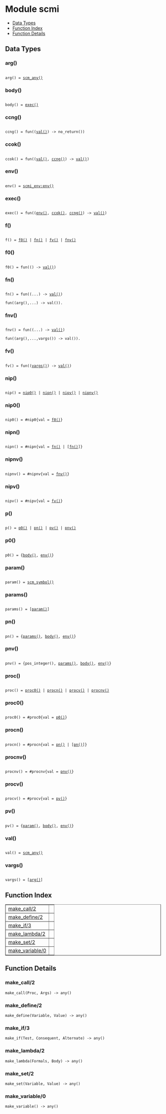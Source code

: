 

# Module scmi #
* [Data Types](#types)
* [Function Index](#index)
* [Function Details](#functions)



<a name="types"></a>

## Data Types ##




### <a name="type-arg">arg()</a> ###



<pre><code>
arg() = <a href="#type-scm_any">scm_any()</a>
</code></pre>





### <a name="type-body">body()</a> ###



<pre><code>
body() = <a href="#type-exec">exec()</a>
</code></pre>





### <a name="type-ccng">ccng()</a> ###



<pre><code>
ccng() = fun((<a href="#type-val">val()</a>) -&gt; no_return())
</code></pre>





### <a name="type-ccok">ccok()</a> ###



<pre><code>
ccok() = fun((<a href="#type-val">val()</a>, <a href="#type-ccng">ccng()</a>) -&gt; <a href="#type-val">val()</a>)
</code></pre>





### <a name="type-env">env()</a> ###



<pre><code>
env() = <a href="scmi_env.md#type-env">scmi_env:env()</a>
</code></pre>





### <a name="type-exec">exec()</a> ###



<pre><code>
exec() = fun((<a href="#type-env">env()</a>, <a href="#type-ccok">ccok()</a>, <a href="#type-ccng">ccng()</a>) -&gt; <a href="#type-val">val()</a>)
</code></pre>





### <a name="type-f">f()</a> ###



<pre><code>
f() = <a href="#type-f0">f0()</a> | <a href="#type-fn">fn()</a> | <a href="#type-fv">fv()</a> | <a href="#type-fnv">fnv()</a>
</code></pre>





### <a name="type-f0">f0()</a> ###



<pre><code>
f0() = fun(() -&gt; <a href="#type-val">val()</a>)
</code></pre>





### <a name="type-fn">fn()</a> ###



<pre><code>
fn() = fun((...) -&gt; <a href="#type-val">val()</a>)
</code></pre>





<pre><code>fun((arg(),...) -> val()).</code></pre>





### <a name="type-fnv">fnv()</a> ###



<pre><code>
fnv() = fun((...) -&gt; <a href="#type-val">val()</a>)
</code></pre>





<pre><code>fun((arg(),...,vargs()) -> val()).</code></pre>





### <a name="type-fv">fv()</a> ###



<pre><code>
fv() = fun((<a href="#type-vargs">vargs()</a>) -&gt; <a href="#type-val">val()</a>)
</code></pre>





### <a name="type-nip">nip()</a> ###



<pre><code>
nip() = <a href="#type-nip0">nip0()</a> | <a href="#type-nipn">nipn()</a> | <a href="#type-nipv">nipv()</a> | <a href="#type-nipnv">nipnv()</a>
</code></pre>





### <a name="type-nip0">nip0()</a> ###



<pre><code>
nip0() = #nip0{val = <a href="#type-f0">f0()</a>}
</code></pre>





### <a name="type-nipn">nipn()</a> ###



<pre><code>
nipn() = #nipn{val = <a href="#type-fn">fn()</a> | [<a href="#type-fn">fn()</a>]}
</code></pre>





### <a name="type-nipnv">nipnv()</a> ###



<pre><code>
nipnv() = #nipnv{val = <a href="#type-fnv">fnv()</a>}
</code></pre>





### <a name="type-nipv">nipv()</a> ###



<pre><code>
nipv() = #nipv{val = <a href="#type-fv">fv()</a>}
</code></pre>





### <a name="type-p">p()</a> ###



<pre><code>
p() = <a href="#type-p0">p0()</a> | <a href="#type-pn">pn()</a> | <a href="#type-pv">pv()</a> | <a href="#type-pnv">pnv()</a>
</code></pre>





### <a name="type-p0">p0()</a> ###



<pre><code>
p0() = {<a href="#type-body">body()</a>, <a href="#type-env">env()</a>}
</code></pre>





### <a name="type-param">param()</a> ###



<pre><code>
param() = <a href="#type-scm_symbol">scm_symbol()</a>
</code></pre>





### <a name="type-params">params()</a> ###



<pre><code>
params() = [<a href="#type-param">param()</a>]
</code></pre>





### <a name="type-pn">pn()</a> ###



<pre><code>
pn() = {<a href="#type-params">params()</a>, <a href="#type-body">body()</a>, <a href="#type-env">env()</a>}
</code></pre>





### <a name="type-pnv">pnv()</a> ###



<pre><code>
pnv() = {pos_integer(), <a href="#type-params">params()</a>, <a href="#type-body">body()</a>, <a href="#type-env">env()</a>}
</code></pre>





### <a name="type-proc">proc()</a> ###



<pre><code>
proc() = <a href="#type-proc0">proc0()</a> | <a href="#type-procn">procn()</a> | <a href="#type-procv">procv()</a> | <a href="#type-procnv">procnv()</a>
</code></pre>





### <a name="type-proc0">proc0()</a> ###



<pre><code>
proc0() = #proc0{val = <a href="#type-p0">p0()</a>}
</code></pre>





### <a name="type-procn">procn()</a> ###



<pre><code>
procn() = #procn{val = <a href="#type-pn">pn()</a> | [<a href="#type-pn">pn()</a>]}
</code></pre>





### <a name="type-procnv">procnv()</a> ###



<pre><code>
procnv() = #procnv{val = <a href="#type-pnv">pnv()</a>}
</code></pre>





### <a name="type-procv">procv()</a> ###



<pre><code>
procv() = #procv{val = <a href="#type-pv">pv()</a>}
</code></pre>





### <a name="type-pv">pv()</a> ###



<pre><code>
pv() = {<a href="#type-param">param()</a>, <a href="#type-body">body()</a>, <a href="#type-env">env()</a>}
</code></pre>





### <a name="type-val">val()</a> ###



<pre><code>
val() = <a href="#type-scm_any">scm_any()</a>
</code></pre>





### <a name="type-vargs">vargs()</a> ###



<pre><code>
vargs() = [<a href="#type-arg">arg()</a>]
</code></pre>


<a name="index"></a>

## Function Index ##


<table width="100%" border="1" cellspacing="0" cellpadding="2" summary="function index"><tr><td valign="top"><a href="#make_call-2">make_call/2</a></td><td></td></tr><tr><td valign="top"><a href="#make_define-2">make_define/2</a></td><td></td></tr><tr><td valign="top"><a href="#make_if-3">make_if/3</a></td><td></td></tr><tr><td valign="top"><a href="#make_lambda-2">make_lambda/2</a></td><td></td></tr><tr><td valign="top"><a href="#make_set-2">make_set/2</a></td><td></td></tr><tr><td valign="top"><a href="#make_variable-0">make_variable/0</a></td><td></td></tr></table>


<a name="functions"></a>

## Function Details ##

<a name="make_call-2"></a>

### make_call/2 ###

`make_call(Proc, Args) -> any()`


<a name="make_define-2"></a>

### make_define/2 ###

`make_define(Variable, Value) -> any()`


<a name="make_if-3"></a>

### make_if/3 ###

`make_if(Test, Consequent, Alternate) -> any()`


<a name="make_lambda-2"></a>

### make_lambda/2 ###

`make_lambda(Formals, Body) -> any()`


<a name="make_set-2"></a>

### make_set/2 ###

`make_set(Variable, Value) -> any()`


<a name="make_variable-0"></a>

### make_variable/0 ###

`make_variable() -> any()`


